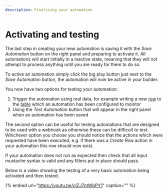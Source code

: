 ```yaml
---
description: Finalising your automation
---
```


# Activating and testing

The last step in creating your new automation is saving it with the _Save Automation_ button on the right panel and preparing to activate it. All automations will start initially in a inactive state, meaning that they will not attempt to process anything until you are ready for them to do so.

To active an automation simply click the big play button just next to the _Save Automation_ button, the automation will now be active in your builder.

You now have two options for testing your automation:

1. Trigger the automation using real data, for example writing a new [row]() to the [table](../data/tables/) which an automation has been configured to monitor
2. Using the _Test Automation_ button that will appear in the right panel when an automation has been saved

The second option can be useful for testing automations that are designed to be used with a webhook as otherwise these can be difficult to test. Whichever option you choose you should notice that the actions which were requested have been executed, e.g. if there was a _Create Row_ action in your automation this row should now exist.

If your automation does not run as expected then check that all input mustache syntax is valid and any filters put in place should pass.

Below is a video showing the testing of a very basic automation being activated and then tested.

{% embed url="https://youtu.be/clZJ7ntWbPY1" caption="" %}

